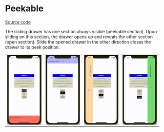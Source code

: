 # Peekable

[Source code](../../example/src/Peekable)

The sliding drawer has one section always visible (peekable section). Upon sliding on this section, the drawer opens up and reveals the other section (open section). Slide the opened drawer in the other direction closes the drawer to its peek position.

<table>
  <tr>
    <td> <img src="../images/peekable/bottom.gif" alt="Peekable Bottom" /> </td>
    <td> <img src="../images/peekable/top.gif" alt="Peekable Top" /> </td>
    <td> <img src="../images/peekable/left.gif" alt="Peekable Left" /> </td>
    <td> <img src="../images/peekable/right.gif" alt="Peekable Right" /> </td>
  </tr>
</table>
